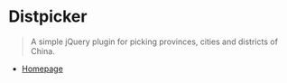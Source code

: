 # Distpicker

> A simple jQuery plugin for picking provinces, cities and districts of China.

- [Homepage](http://fengyuanchen.github.io/distpicker)
